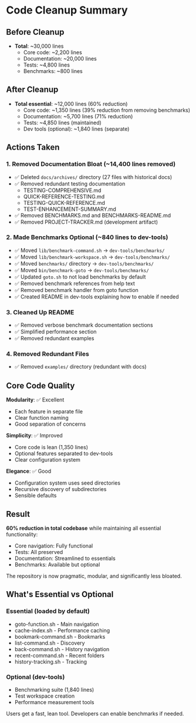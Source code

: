 # Code Cleanup Summary

## Before Cleanup
- **Total**: ~30,000 lines
  - Core code: ~2,200 lines
  - Documentation: ~20,000 lines  
  - Tests: ~4,800 lines
  - Benchmarks: ~800 lines

## After Cleanup
- **Total essential**: ~12,000 lines (60% reduction)
  - Core code: ~1,350 lines (39% reduction from removing benchmarks)
  - Documentation: ~5,700 lines (71% reduction)
  - Tests: ~4,850 lines (maintained)
  - Dev tools (optional): ~1,840 lines (separate)

## Actions Taken

### 1. Removed Documentation Bloat (~14,400 lines removed)
- ✅ Deleted `docs/archives/` directory (27 files with historical docs)
- ✅ Removed redundant testing documentation
  - TESTING-COMPREHENSIVE.md
  - QUICK-REFERENCE-TESTING.md
  - TESTING-QUICK-REFERENCE.md
  - TEST-ENHANCEMENT-SUMMARY.md
- ✅ Removed BENCHMARKS.md and BENCHMARKS-README.md
- ✅ Removed PROJECT-TRACKER.md (development artifact)

### 2. Made Benchmarks Optional (~840 lines to dev-tools)
- ✅ Moved `lib/benchmark-command.sh` → `dev-tools/benchmarks/`
- ✅ Moved `lib/benchmark-workspace.sh` → `dev-tools/benchmarks/`
- ✅ Moved `benchmarks/` directory → `dev-tools/benchmarks/`
- ✅ Moved `bin/benchmark-goto` → `dev-tools/benchmarks/`
- ✅ Updated `goto.sh` to not load benchmarks by default
- ✅ Removed benchmark references from help text
- ✅ Removed benchmark handler from goto function
- ✅ Created README in dev-tools explaining how to enable if needed

### 3. Cleaned Up README
- ✅ Removed verbose benchmark documentation sections
- ✅ Simplified performance section
- ✅ Removed redundant examples

### 4. Removed Redundant Files
- ✅ Removed `examples/` directory (redundant with docs)

## Core Code Quality

**Modularity**: ✅ Excellent
- Each feature in separate file
- Clear function naming
- Good separation of concerns

**Simplicity**: ✅ Improved
- Core code is lean (1,350 lines)
- Optional features separated to dev-tools
- Clear configuration system

**Elegance**: ✅ Good
- Configuration system uses seed directories
- Recursive discovery of subdirectories
- Sensible defaults

## Result

**60% reduction in total codebase** while maintaining all essential functionality:
- Core navigation: Fully functional
- Tests: All preserved
- Documentation: Streamlined to essentials
- Benchmarks: Available but optional

The repository is now pragmatic, modular, and significantly less bloated.

## What's Essential vs Optional

### Essential (loaded by default)
- goto-function.sh - Main navigation
- cache-index.sh - Performance caching
- bookmark-command.sh - Bookmarks
- list-command.sh - Discovery
- back-command.sh - History navigation
- recent-command.sh - Recent folders
- history-tracking.sh - Tracking

### Optional (dev-tools)
- Benchmarking suite (1,840 lines)
- Test workspace creation
- Performance measurement tools

Users get a fast, lean tool. Developers can enable benchmarks if needed.
